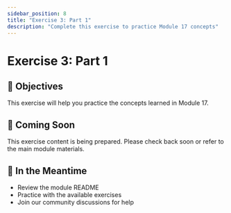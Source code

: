 ```yaml
---
sidebar_position: 8
title: "Exercise 3: Part 1"
description: "Complete this exercise to practice Module 17 concepts"
---
```


# Exercise 3: Part 1

## 🎯 Objectives

This exercise will help you practice the concepts learned in Module 17.

## 📝 Coming Soon

This exercise content is being prepared. Please check back soon or refer to the main module materials.

## 🚀 In the Meantime

- Review the module README
- Practice with the available exercises
- Join our community discussions for help
